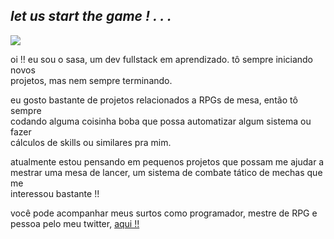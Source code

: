 
## ***let us start the game ! . . .***

![](https://cdn.discordapp.com/attachments/941476563139055626/1248451550326558791/22rel579vge81.gif?ex=6663b69c&is=6662651c&hm=d64e8fab90ef95bc15cbaf36361b172a53f32475492f3028947efe521b7c9184&)

oi !! eu sou o sasa, um dev fullstack em aprendizado. tô sempre iniciando novos<br>projetos, mas nem sempre terminando.

eu gosto bastante de projetos relacionados a RPGs de mesa, então tô sempre<br>codando alguma coisinha boba que possa automatizar algum sistema ou fazer<br>cálculos de skills ou similares pra mim.

atualmente estou pensando em pequenos projetos que possam me ajudar a<br>mestrar uma mesa de lancer, um sistema de combate tático de mechas que me<br>interessou bastante !!

você pode acompanhar meus surtos como programador, mestre de RPG e<br>pessoa pelo meu twitter, [aqui !!](https://x.com/sasa_lada)

